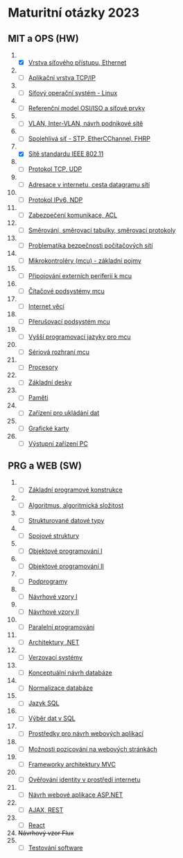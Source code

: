 # Maturitní otázky 2023

## MIT a OPS (HW)
 1. - [x]  [Vrstva síťového přístupu, Ethernet](./HW/01_otazka.md)
 2. - [ ]  [Aplikační vrstva TCP/IP](./HW/02_otazka.md)
 3. - [ ]  [Síťový operační systém - Linux](./HW/03_otazka.md)
 4. - [ ]  [Referenční model OSI/ISO a síťové prvky](./HW/04_otazka.md)
 5. - [ ]  [VLAN, Inter-VLAN, návrh podnikové sítě](./HW/05_otazka.md)
 6. - [ ]  [Spolehlivá síť - STP, EtherCChannel, FHRP](./HW/06_otazka.md)
 7. - [x]  [Sítě standardu IEEE 802.11](./HW/07_otazka.md)
 8. - [ ]  [Protokol TCP, UDP](./HW/08_otazka.md)
 9. - [ ]  [Adresace v internetu, cesta datagramu sítí](./HW/09_otazka.md)
 10. - [ ]  [Protokol IPv6, NDP](./HW/10_otazka.md)
 11. - [ ]  [Zabezpečení komunikace, ACL](./HW/11_otazka.md)
 12. - [ ]  [Směrování, směrovací tabulky, směrovací protokoly](./HW/12_otazka.md)
 13. - [ ]  [Problematika bezpečnosti počítačových sítí](./HW/13_otazka.md)
 14. - [ ]  [Mikrokontroléry (mcu) - základní pojmy](./HW/14_otazka.md)
 15. - [ ]  [Připojování externích periferií k mcu](./HW/15_otazka.md)
 16. - [ ]  [Čítačové podsystémy mcu](./HW/16_otazka.md)
 17. - [ ]  [Internet věcí](./HW/17_otazka.md)
 18. - [ ]  [Přerušovací podsystém mcu](./HW/18_otazka.md)
 19. - [ ]  [Vyšší programovací jazyky pro mcu](./HW/19_otazka.md)
 20. - [ ]  [Sériová rozhraní mcu](./HW/20_otazka.md)
 21. - [ ]  [Procesory](./HW/21_otazka.md)
 22. - [ ]  [Základní desky](./HW/22_otazka.md)
 23. - [ ]  [Paměti](./HW/23_otazka.md)
 24. - [ ]  [Zařízení pro ukládání dat](./HW/24_otazka.md)
 25. - [ ]  [Grafické karty](./HW/25_otazka.md)
 26. - [ ]  [Výstupní zařízení PC](./HW/26_otazka.md)

## PRG a WEB (SW)
 1. - [ ]  [Základní programové konstrukce](./SW/01_otazka.md)
 2. - [ ]  [Algoritmus, algoritmická složitost](./SW/02_otazka.md)
 3. - [ ]  [Strukturované datové typy](./SW/03_otazka.md)
 4. - [ ]  [Spojové struktury](./SW/04_otazka.md)
 5. - [ ]  [Objektové programování I](./SW/05_otazka.md)
 6. - [ ]  [Objektové programování II](./SW/06_otazka.md)
 7. - [ ]  [Podprogramy](./SW/07_otazka.md)
 8. - [ ]  [Návrhové vzory I](./SW/08_otazka.md)
 9. - [ ]  [Návrhové vzory II](./SW/09_otazka.md)
 10. - [ ]  [Paralelní programování](./SW/10_otazka.md)
 11. - [ ]  [Architektury .NET](./SW/11_otazka.md)
 12. - [ ]  [Verzovací systémy](./SW/12_otazka.md)
 13. - [ ]  [Konceptuální návrh databáze](./SW/13_otazka.md)
 14. - [ ]  [Normalizace databáze](./SW/14_otazka.md)
 15. - [ ]  [Jazyk SQL](./SW/15_otazka.md)
 16. - [ ]  [Výběr dat v SQL](./SW/16_otazka.md)
 17. - [ ]  [Prostředky pro návrh webových aplikací](./SW/17_otazka.md)
 18. - [ ]  [Možnosti pozicování na webových stránkách](./SW/18_otazka.md)
 19. - [ ]  [Frameworky architektury MVC](./SW/19_otazka.md)
 20. - [ ]  [Ověřování identity v prostředí internetu](./SW/20_otazka.md)
 21. - [ ]  [Návrh webové aplikace ASP.NET](./SW/21_otazka.md)
 22. - [ ]  [AJAX, REST](./SW/22_otazka.md)
 23. - [ ]  [React](./SW/23_otazka.md)
 24. ~~Návrhový vzor Flux~~
 25. - [ ]  [Testování software](./SW/24_otazka.md)
